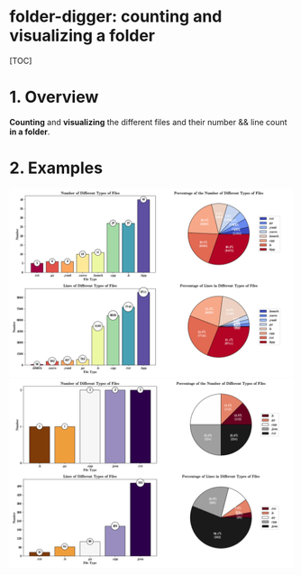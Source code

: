 # folder-digger: counting and visualizing a folder

[TOC]

# 1. Overview

**Counting** and **visualizing** the different files and their number && line count **in a folder**.

# 2. Examples

<img src="./img/lic_calib.png">
<img src="./img/folder_digger.png">

